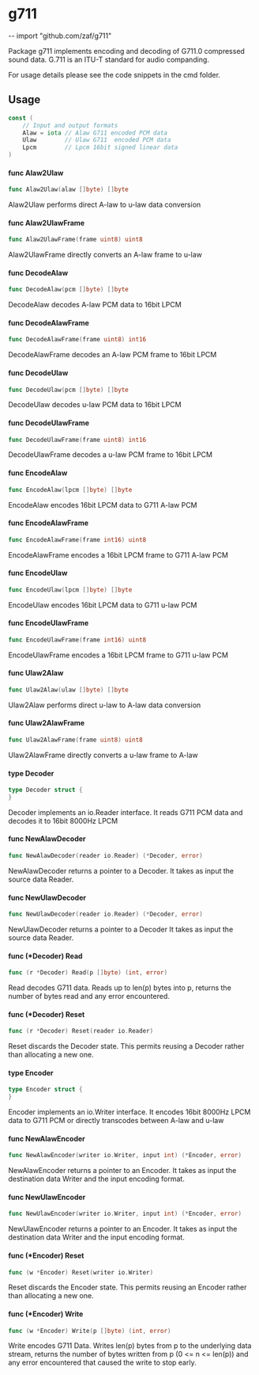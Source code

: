 # g711
--
    import "github.com/zaf/g711"

Package g711 implements encoding and decoding of G711.0 compressed sound data.
G.711 is an ITU-T standard for audio companding.

For usage details please see the code snippets in the cmd folder.

## Usage

```go
const (
	// Input and output formats
	Alaw = iota // Alaw G711 encoded PCM data
	Ulaw        // Ulaw G711  encoded PCM data
	Lpcm        // Lpcm 16bit signed linear data
)
```

#### func  Alaw2Ulaw

```go
func Alaw2Ulaw(alaw []byte) []byte
```
Alaw2Ulaw performs direct A-law to u-law data conversion

#### func  Alaw2UlawFrame

```go
func Alaw2UlawFrame(frame uint8) uint8
```
Alaw2UlawFrame directly converts an A-law frame to u-law

#### func  DecodeAlaw

```go
func DecodeAlaw(pcm []byte) []byte
```
DecodeAlaw decodes A-law PCM data to 16bit LPCM

#### func  DecodeAlawFrame

```go
func DecodeAlawFrame(frame uint8) int16
```
DecodeAlawFrame decodes an A-law PCM frame to 16bit LPCM

#### func  DecodeUlaw

```go
func DecodeUlaw(pcm []byte) []byte
```
DecodeUlaw decodes u-law PCM data to 16bit LPCM

#### func  DecodeUlawFrame

```go
func DecodeUlawFrame(frame uint8) int16
```
DecodeUlawFrame decodes a u-law PCM frame to 16bit LPCM

#### func  EncodeAlaw

```go
func EncodeAlaw(lpcm []byte) []byte
```
EncodeAlaw encodes 16bit LPCM data to G711 A-law PCM

#### func  EncodeAlawFrame

```go
func EncodeAlawFrame(frame int16) uint8
```
EncodeAlawFrame encodes a 16bit LPCM frame to G711 A-law PCM

#### func  EncodeUlaw

```go
func EncodeUlaw(lpcm []byte) []byte
```
EncodeUlaw encodes 16bit LPCM data to G711 u-law PCM

#### func  EncodeUlawFrame

```go
func EncodeUlawFrame(frame int16) uint8
```
EncodeUlawFrame encodes a 16bit LPCM frame to G711 u-law PCM

#### func  Ulaw2Alaw

```go
func Ulaw2Alaw(ulaw []byte) []byte
```
Ulaw2Alaw performs direct u-law to A-law data conversion

#### func  Ulaw2AlawFrame

```go
func Ulaw2AlawFrame(frame uint8) uint8
```
Ulaw2AlawFrame directly converts a u-law frame to A-law

#### type Decoder

```go
type Decoder struct {
}
```

Decoder implements an io.Reader interface. It reads G711 PCM data and decodes it
to 16bit 8000Hz LPCM

#### func  NewAlawDecoder

```go
func NewAlawDecoder(reader io.Reader) (*Decoder, error)
```
NewAlawDecoder returns a pointer to a Decoder. It takes as input the source data
Reader.

#### func  NewUlawDecoder

```go
func NewUlawDecoder(reader io.Reader) (*Decoder, error)
```
NewUlawDecoder returns a pointer to a Decoder It takes as input the source data
Reader.

#### func (*Decoder) Read

```go
func (r *Decoder) Read(p []byte) (int, error)
```
Read decodes G711 data. Reads up to len(p) bytes into p, returns the number of
bytes read and any error encountered.

#### func (*Decoder) Reset

```go
func (r *Decoder) Reset(reader io.Reader)
```
Reset discards the Decoder state. This permits reusing a Decoder rather than
allocating a new one.

#### type Encoder

```go
type Encoder struct {
}
```

Encoder implements an io.Writer interface. It encodes 16bit 8000Hz LPCM data to
G711 PCM or directly transcodes between A-law and u-law

#### func  NewAlawEncoder

```go
func NewAlawEncoder(writer io.Writer, input int) (*Encoder, error)
```
NewAlawEncoder returns a pointer to an Encoder. It takes as input the
destination data Writer and the input encoding format.

#### func  NewUlawEncoder

```go
func NewUlawEncoder(writer io.Writer, input int) (*Encoder, error)
```
NewUlawEncoder returns a pointer to an Encoder. It takes as input the
destination data Writer and the input encoding format.

#### func (*Encoder) Reset

```go
func (w *Encoder) Reset(writer io.Writer)
```
Reset discards the Encoder state. This permits reusing an Encoder rather than
allocating a new one.

#### func (*Encoder) Write

```go
func (w *Encoder) Write(p []byte) (int, error)
```
Write encodes G711 Data. Writes len(p) bytes from p to the underlying data
stream, returns the number of bytes written from p (0 <= n <= len(p)) and any
error encountered that caused the write to stop early.
